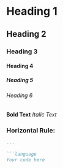 # Heading 1
## Heading 2
### Heading 3
#### Heading 4
##### Heading 5
###### Heading 6

**Bold Text**
*Italic Text*

### Horizontal Rule:

```markdown
---

```language
Your code here

